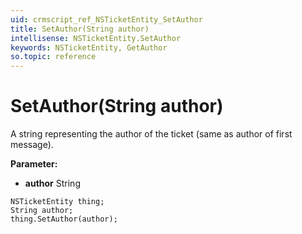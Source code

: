 ```yaml
---
uid: crmscript_ref_NSTicketEntity_SetAuthor
title: SetAuthor(String author)
intellisense: NSTicketEntity.SetAuthor
keywords: NSTicketEntity, GetAuthor
so.topic: reference
---
```


# SetAuthor(String author)

A string representing the author of the ticket (same as author of first message).

**Parameter:** 
* **author** String

```crmscript
NSTicketEntity thing;
String author;
thing.SetAuthor(author);
```

